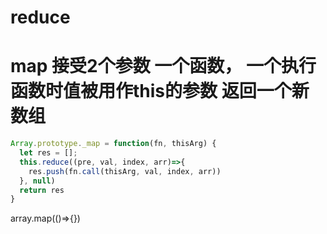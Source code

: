 # reduce

# map 接受2个参数 一个函数， 一个执行函数时值被用作this的参数  返回一个新数组 

```javascript
Array.prototype._map = function(fn, thisArg) {
  let res = [];
  this.reduce((pre, val, index, arr)=>{
    res.push(fn.call(thisArg, val, index, arr))
  }, null)
  return res
}
```

array.map(()=>{})
